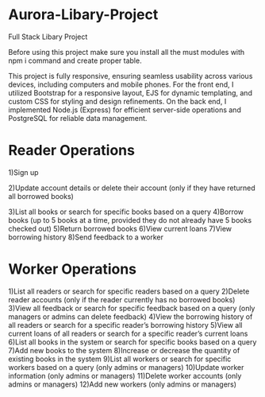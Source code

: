 # Aurora-Libary-Project
Full Stack Libary Project 

Before using this project make sure you install all the must modules with npm i command and create proper table.

This project is fully responsive, ensuring seamless usability across various devices, including computers and mobile phones.
For the front end, I utilized Bootstrap for a responsive layout, EJS for dynamic templating, and custom CSS for styling and design refinements. On the back end, I implemented Node.js (Express) for efficient server-side operations and PostgreSQL for reliable data management.

Reader Operations
=================
1)Sign up

2)Update account details or delete their account (only if they have returned all borrowed books)

3)List all books or search for specific books based on a query
4)Borrow books (up to 5 books at a time, provided they do not already have 5 books checked out)
5)Return borrowed books
6)View current loans
7)View borrowing history
8)Send feedback to a worker

Worker Operations
================
1)List all readers or search for specific readers based on a query
2)Delete reader accounts (only if the reader currently has no borrowed books)
3)View all feedback or search for specific feedback based on a query (only managers or admins can delete feedback)
4)View the borrowing history of all readers or search for a specific reader’s borrowing history
5)View all current loans of all readers or search for a specific reader’s current loans
6)List all books in the system or search for specific books based on a query
7)Add new books to the system
8)Increase or decrease the quantity of existing books in the system
9)List all workers or search for specific workers based on a query (only admins or managers)
10)Update worker information (only admins or managers)
11)Delete worker accounts (only admins or managers)
12)Add new workers (only admins or managers)

